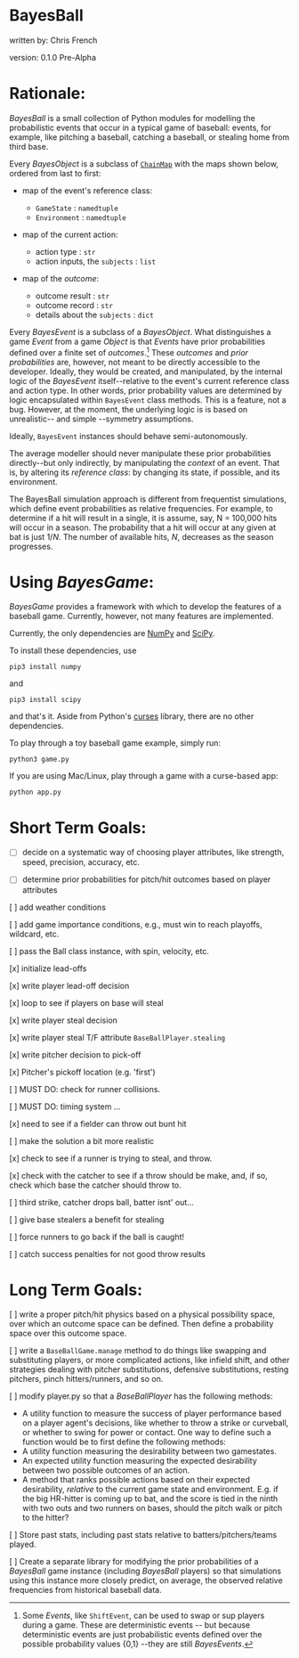 # BayesBall

written by: Chris French

version: 0.1.0 Pre-Alpha

Rationale:
=========

*BayesBall* is a small collection of Python modules for modelling the probabilistic events that occur in a typical game of baseball: events, for example, like pitching a baseball, catching a baseball, or stealing home from third base.

Every *BayesObject* is a subclass of [`ChainMap`](https://docs.python.org/3/library/collections.html#collections.ChainMap) with the maps shown below, ordered from last to first:

- map of the event's reference class:
    - `GameState` : `namedtuple`
    - `Environment` : `namedtuple`

- map of the current action:
    - action type : `str` 
    - action inputs, the `subjects` : `list`
  
- map of the *outcome*:
    - outcome result : `str`
    - outcome record : `str`
    - details about the `subjects` : `dict`

Every *BayesEvent* is a subclass of a *BayesObject*. What distinguishes a game *Event* from a game *Object* is that *Events* have prior probabilities defined over a finite set of *outcomes*.[^1] These *outcomes* and *prior probabilities* are, however, not meant to be directly accessible to the developer. Ideally, they would be created, and manipulated, by the internal logic of the *BayesEvent* itself--relative to the event's current reference class and action type. In other words, prior probability values are determined by logic encapsulated within `BayesEvent` class methods. This is a feature, not a bug. However, at the moment, the underlying logic is is based on unrealistic-- and simple --symmetry assumptions.

Ideally, `BayesEvent` instances should behave semi-autonomously.

The average modeller should never manipulate these prior probabilities directly--but only indirectly, by manipulating the *context* of an event. That is, by altering its *reference class*: by changing its state, if possible, and its environment.

The BayesBall simulation approach is different from frequentist simulations, which define event probabilities as relative frequencies. For example, to determine if a hit will result in a single, it is assume, say, N = 100,000 hits will occur in a season. The probability that a hit will occur at any given at bat is just 1/*N*. The number of available hits, *N*, decreases as the season progresses. 


Using *BayesGame*:
=================

*BayesGame* provides a framework with which to develop the features of a baseball game. Currently, however, not many features are implemented.

Currently, the only dependencies are [NumPy](http://www.numpy.org/) and [SciPy](https://www.scipy.org/scipylib/index.html). 

To install these dependencies, use

`pip3 install numpy`

and

`pip3 install scipy`

and that's it. Aside from Python's [curses](https://docs.python.org/3/library/curses.html#module-curses) library, there are no other dependencies.

To play through a toy baseball game example, simply run:

`python3 game.py`

If you are using Mac/Linux, play through a game with a curse-based app:

`python app.py`


Short Term Goals:
================

- [ ] decide on a systematic way of choosing player attributes, like strength, speed, precision, accuracy, etc.

- [ ] determine prior probabilities for pitch/hit outcomes based on player attributes

[ ] add weather conditions

[ ] add game importance conditions, e.g., must win to reach playoffs, wildcard, etc.

[ ] pass the Ball class instance, with spin, velocity, etc.

[x] initialize lead-offs

[x] write player lead-off decision

[x] loop to see if players on base will steal

[x] write player steal decision

[x] write player steal T/F attribute `BaseBallPlayer.stealing`

[x] write pitcher decision to pick-off

[x] Pitcher's pickoff location (e.g. 'first')

[ ] MUST DO: check for runner collisions.

[ ] MUST DO: timing system ...

[x] need to see if a fielder can throw out bunt hit

[ ] make the solution a bit more realistic
	
[x] check to see if a runner is
        trying to steal, and throw.
		
[x] check with the catcher to see
        if a throw should be make, and,
        if so, check which base the
        catcher should throw to.
		
[ ] third strike, catcher drops ball, batter isnt' out...

[ ] give base stealers a benefit for stealing

[ ] force runners to go back if the ball is caught!

[ ] catch success penalties for not good throw results


Long Term Goals:
===============

[ ] write a proper pitch/hit physics based on a physical possibility space, over which an outcome space can be defined. Then define a probability space over this outcome space. 

[ ] write a `BaseBallGame.manage` method to do things like swapping and substituting players, or more complicated actions, like infield shift, and other strategies dealing with pitcher substitutions, defensive substitutions, resting pitchers, pinch hitters/runners, and so on.

[ ] modify player.py so that a *BaseBallPlayer* has the following methods:
    
- A utility function to measure the success of player performance based on a player agent's decisions, like whether to throw a strike or curveball, or whether to swing for power or contact. One way to define such a function would be to first define the following methods:
- A utility function measuring the desirability between two gamestates. 
- An expected utility function measuring the expected desirability between two possible outcomes of an action.
- A method that ranks possible actions based on their expected desirability, *relative* to the current game state and environment. E.g. if the big HR-hitter is coming up to bat, and the score is tied in the ninth with two outs and two runners on bases, should the pitch walk or pitch to the hitter?

[ ] Store past stats, including past stats relative to batters/pitchers/teams played.

[ ] Create a separate library for modifying the prior probabilities of a  *BayesBall* game instance (including *BayesBall* players) so that simulations using this instance more closely predict, on average, the observed relative frequencies from historical baseball data. 

[^1]:  Some *Events*, like `ShiftEvent`, can be used to swap or sup players during a game. These are deterministic events -- but because deterministic events are just probabilistic events defined over the possible probability values \{0,1\} --they are still *BayesEvents*.
